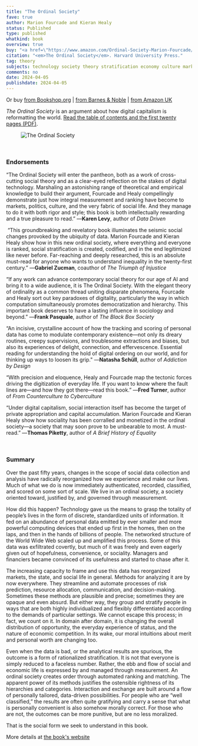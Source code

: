 ```yaml
---
title: "The Ordinal Society"
fave: true
author: Marion Fourcade and Kieran Healy
status: Published
type: published
whatkind: book
overview: true
buy: "<a href=\"https://www.amazon.com/Ordinal-Society-Marion-Fourcade/dp/0674971140\" style = \"background-color: #F99F46; border-radius: 5px; \">&nbsp;Buy on Amazon&nbsp;</a>"
citation: "<em>The Ordinal Society</em>. Harvard University Press."
tag: theory
subjects: technology society theory stratification economy culture markets
comments: no
date: 2024-04-05
publishdate: 2024-04-05
---
```


<p>Or buy <a class = "badge badge-small" href="https://bookshop.org/p/books/the-ordinal-society-marion-fourcade/20543470?ean=9780674971141">from Bookshop.org</a> | <a class = "badge badge-small" href = "https://www.barnesandnoble.com/w/the-ordinal-society-marion-fourcade/1143986891?ean=9780674971141"> from Barnes & Noble</a> | <a class = "badge badge-small" href="https://www.amazon.co.uk/Ordinal-Society-Marion-Fourcade/dp/0674971140">from Amazon UK</a></p>


<em>The Ordinal Society</em> is an argument about how digital capitalism is reformatting the world. [Read the table of contents and the first twenty pages (PDF)](https://theordinalsociety.com/images/tos_sample.pdf).

<p><figure><img src="http://kieranhealy.org/files/misc/tos_cover_1024.png" alt="The Ordinal Society"></figure></p>

<br />

### Endorsements

“The Ordinal Society will enter the pantheon, both as a work of cross-cutting social theory and as a clear-eyed reflection on the stakes of digital technology. Marshaling an astonishing range of theoretical and empirical knowledge to build their argument, Fourcade and Healy compellingly demonstrate just how integral measurement and ranking have become to markets, politics, culture, and the very fabric of social life. And they manage to do it with both rigor and style; this book is both intellectually rewarding and a true pleasure to read.” —**Karen Levy**, author of _Data Driven_


 “This groundbreaking and revelatory book illuminates the seismic social changes provoked by the ubiquity of data. Marion Fourcade and Kieran Healy show how in this new ordinal society, where everything and everyone is ranked, social stratification is created, codified, and in the end legitimized like never before. Far-reaching and deeply researched, this is an absolute must-read for anyone who wants to understand inequality in the twenty-first century.” —**Gabriel Zucman**, coauthor of _The Triumph of Injustice_


“If any work can advance contemporary social theory for our age of AI and bring it to a wide audience, it is The Ordinal Society. With the elegant theory of ordinality as a common thread uniting disparate phenomena, Fourcade and Healy sort out key paradoxes of digitality, particularly the way in which computation simultaneously promotes democratization and hierarchy. This important book deserves to have a lasting influence in sociology and beyond.” —**Frank Pasquale**, author of _The Black Box Society_

“An incisive, crystalline account of how the tracking and scoring of personal data has come to modulate contemporary existence—not only its dreary routines, creepy supervisions, and troublesome extractions and biases, but also its experiences of delight, connection, and effervescence. Essential reading for understanding the hold of digital ordering on our world, and for thinking up ways to loosen its grip." —**Natasha Schüll**, author of _Addiction by Design_
 

“With precision and eloquence, Healy and Fourcade map the tectonic forces driving the digitization of everyday life. If you want to know where the fault lines are—and how they got there—read this book.” —**Fred Turner**, author of _From Counterculture to Cyberculture_
 

“Under digital capitalism, social interaction itself has become the target of private appropriation and capital accumulation. Marion Fourcade and Kieran Healy show how sociality has been corralled and monetized in the ordinal society—a society that may soon prove to be unbearable to most. A must-read.” —**Thomas Piketty**, author of _A Brief History of Equality_

<br />

### Summary

Over the past fifty years, changes in the scope of social data collection and analysis have radically reorganized how we experience and make our lives. Much of what we do is now immediately authenticated, recorded, classified, and scored on some sort of scale. We live in an ordinal society, a society oriented toward, justified by, and governed through measurement. 


How did this happen? Technology gave us the means to grasp the totality of people’s lives in the form of discrete, standardized units of information. It fed on an abundance of personal data emitted by ever smaller and more powerful computing devices that ended up first in the homes, then on the laps, and then in the hands of billions of people. The networked structure of the World Wide Web scaled up and amplified this process. Some of this data was exfiltrated covertly, but much of it was freely and even eagerly given out of hopefulness, convenience, or sociality. Managers and financiers became convinced of its usefulness and started to chase after it. 

The increasing capacity to frame and use this data has reorganized markets, the state, and social life in general. Methods for analyzing it are by now everywhere. They streamline and automate processes of risk prediction, resource allocation, communication, and decision-making. Sometimes these methods are plausible and precise; sometimes they are opaque and even absurd. But either way, they group and stratify people in ways that are both highly individualized and flexibly differentiated according to the demands of particular settings. We cannot escape this process; in fact, we count on it. In domain after domain, it is changing the overall distribution of opportunity, the everyday experience of status, and the nature of economic competition. In its wake, our moral intuitions about merit and personal worth are changing too.

Even when the data is bad, or the analytical results are spurious, the outcome is a form of rationalized stratification. It is not that everyone is simply reduced to a faceless number. Rather, the ebb and flow of social and economic life is expressed by and managed through measurement. An ordinal society creates order through automated ranking and matching. The apparent power of its methods justifies the ostensible rightness of its hierarchies and categories. Interaction and exchange are built around a flow of personally tailored, data-driven possibilities. For people who are “well classified,” the results are often quite gratifying and carry a sense that what is personally convenient is also somehow morally correct. For those who are not, the outcomes can be more punitive, but are no less moralized.

That is the social form we seek to understand in this book.

More details at [the book's website](https://theordinalsociety.com)
